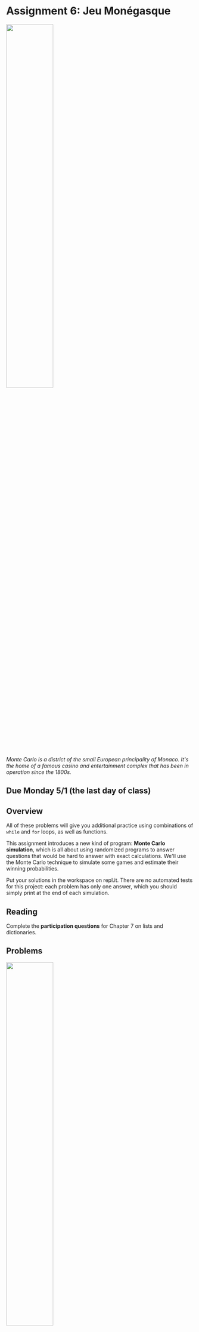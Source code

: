 # Assignment 6: Jeu Monégasque

<img src="https://upload.wikimedia.org/wikipedia/commons/thumb/2/2f/Monaco_Monte_Carlo_1.jpg/2560px-Monaco_Monte_Carlo_1.jpg" width="50%" />

*Monte Carlo is a district of the small European principality of Monaco. It's the home of a famous casino and entertainment complex that has been in operation since the 1800s.*

## Due Monday 5/1 (the last day of class)

## Overview

All of these problems will give you additional practice using combinations of `while` and `for` loops, as well as functions.

This assignment introduces a new kind of program: **Monte Carlo simulation**, which is all about using randomized programs to answer questions that would be hard to answer with exact calculations. We'll use the Monte Carlo technique to simulate some games and estimate their winning probabilities.

Put your solutions in the workspace on repl.it. There are no automated tests for this project: each problem has only one answer, which you should simply print at the end of each simulation.

## Reading

Complete the **participation questions** for Chapter 7 on lists and dictionaries.

## Problems


<img src="https://upload.wikimedia.org/wikipedia/commons/thumb/b/b4/Casino_de_Monaco_%2850158785856%29.jpg/2880px-Casino_de_Monaco_%2850158785856%29.jpg" width="50%" />

*The Place du Casino.*

### Baby Needs a New Pair of Shoes

Here's a simulation warm-up: What is the average value obtained by rolling two dice?

One way to solve this problem is to reason about set of possible outcomes obtained by rolling two dice and their underlying probabilities. Another way is to simply **simulate a large number of dice rolls** and calculate the average from the simulated results. With high probability, the simulated average should be a close approximation of the true average.

Fill in code for the program below and put your solution in `dice.py`. Use a for loop to call simulate 1000 times and add up the results of all the simulated die rolls. At the end of the program, calculate the average over all 1000 trials.

Your answer should be close to 7.

```
"""
Simulate the average of rolling two dice
"""

from random import seed, randint

def simulate():
    """
    Roll two dice and return their sum
    """

    # Fill in the body of this method
    # Generate two random die rolls and return their sum


### Main

seed(0)  # DON'T MODIFY THIS LINE

# Keep track of the sum of all trials
total = 0

# Use a for loop that runs for 1000 iterations
for trial in range(1000):

  # Call simulate() inside the loop to generate the sum
  # of two dice and add it into total


# Print the average of all 1000 simulations
print(total / 1000)
```

### Probability of Winning at Passe-Dix

Recall the passe-dix game:

- Roll three dice
- The player wins if the sum is **greater** than 10 and loses if the sum is **less than or equal** to 10 (we'll ignore the case of pushing if the sum is exactly 10 for this problem).

Use a Monte Carlo simulation program to estimate the odds of winning at passe-dix. Use the same strategy as the previous program, with a main loop that calls a `simulate` method 1000 times. In this case, the `simulate` method will return `True` if the player wins a round or `False` if the player did not win. The final output is the fraction of calls that resulted in a win for the player.

Your answer should be about 49%.

```
"""
Simulate passe-dix
"""

from random import seed, randint

def simulate():
    """
    Simulate three dice and return true if sum is > 10
    """

    # Fill in the rest of the method
    # Simulate three die rolls
    # Return True if their sum is > 10, False otherwise


### Main

seed(0)  # DON'T MODIFY THIS LINE

# Fill in the rest of the main program

# Again, use a loop that runs for 1000 iterations
#
# Call simulate() inside the loop and sum up the number
# of trials that result in True
#
# The final output is the fraction of successful trials
```

### Craps

The most popular dice game in American casinos, craps allows players to make an extensive array of bets. The most common is called the "pass" bet, and it works as follows:

- A player (the "shooter") rolls two six-sided dice.

- If their sum is 7 or 11, the bet immediately wins. If the sum is 2 ("snake eyes"), 3, or 12 ("boxcars" or "midnight"), the bet immediately loses.

- If the sum is any other number, that number becomes the **point** and the bet enters a second phase.

- During the second phase, the shooter continues rolling the dice with the goal of rolling the point value again before rolling a 7. If the point comes up first, the bet wins; if a 7 comes up first, the bet loses. The shooter will re-roll as many times as required until either the point or 7 comes up.

Write a simulation program to estimate the probability of winning the pass bet in craps.

Tips:

- Use a `simulate` method and a main loop, like in the previous problems. The simulate method should complete one round of craps and return `True` or `False` to indicate whether the pass bet won or lost on that round.

- Within the `simulate` method, roll two dice and check their sum. If the result is 7, 11, 2, 3, or 12, you can return the result immediately. If the result is anything else, use a `while` loop to implement the second phase of the bet.
```
def sim_craps():
    """
    Simulate one round of craps
    """

    # Roll two dice and add their sum

    # If the sum is 7 or 11 return True immediately

    # elif the sum is 2, 3 or 12 return False immediately

    # else, enter the third phase
    else:
        point = total  # the sum becomes the point value

        # Loop until a result is achieved
        while True:

            # Roll two dice and add their sum

            # If the roll equals the point, return True

            # If the roll equals 7, return False

            # Any other outcome just continues the loop to try again
```

- Run 10000 trials. The answer should be about 49%.


### The Newton-Pepys Problem


<img src="https://cdn.aarp.net/content/dam/aarp/food/healthy-eating/2016/2016-05/1140-peeps-nation.imgcache.rev3aa6a5a0b7d521bbef63f0e833d97a8f.web.900.513.jpg" width="40%" />

Samuel Pepys (pronounced "Peeps") was a 17th Century British naval administrator, best known for the detailed diary he kept describing his life in the 1660's. In 1693 he
corresponded with Isaac Newton regarding a wager:

>Which of the following three propositions has the greatest chance of success?
>
>- Six fair dice are tossed independently and at least one six appears.
>- Twelve fair dice are tossed independently and at least two sixes appear.
>- Eighteen fair dice are tossed independently and at least three sixes appear.

What is the answer to Pepys' question? Write a simulation program to find the answer. Check the [Wikipedia page](https://en.wikipedia.org/wiki/Newton%E2%80%93Pepys_problem) for the solution and calculations for each case. The first proposition is the most likely to occur.

Tips:

Try writing three different simulate methods, one that simulates the first proposition of tossing 6 dice, a second for the case of tossing 12 dice, and a third for tossing 18 dice. Perform 1000 trials of each simulation and observe the one that achieves the greatest number of successes.

Notice that the problem is phrased as **at least** not **exactly**.

Python's lists have a built-in method called `count` that can check the number of occurrences of an item in the list. Suppose you want to generate a list of 6 die rolls and then count the number of 6's that occur.

```
rolls = []

for i in range(6):
    rolls.append(randint(1, 6))

num_6 = rolls.count(6)

# If num_6 >= 1, then proposition 1 has succeeded
```

There an even more compact way to do the list generation, using what Python calls "list comprehensions". A list comprehension is basically a loop that generates a list, but packed into the list declaration as a single line. The statement above is equivalent to:

```
rolls = [randint(1, 6) for i in range(6)]
```

This statement will call `randint(1, 6)` a total of six times and pack the results into one list. You can play around with using list comprehensions if you want to, or use the slightly longer code with the explicit loop.


